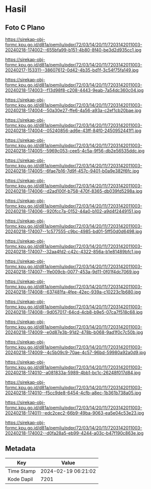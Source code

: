# Hasil

## Foto C Plano

https://sirekap-obj-formc.kpu.go.id/d81a/pemilu/pdpr/72/03/14/20/11/7203142011003-20240218-174002--655bfa99-b151-4b80-8f40-be3d2d935cc1.jpg

https://sirekap-obj-formc.kpu.go.id/d81a/pemilu/pdpr/72/03/14/20/11/7203142011003-20240217-153311--38607612-0d42-4b35-bd1f-3c54f75fa149.jpg

https://sirekap-obj-formc.kpu.go.id/d81a/pemilu/pdpr/72/03/14/20/11/7203142011003-20240218-174003--f13d98f8-c208-4443-9eab-7a54dc360c04.jpg

https://sirekap-obj-formc.kpu.go.id/d81a/pemilu/pdpr/72/03/14/20/11/7203142011003-20240218-174004--50a30e27-ffe6-4a56-a93a-c2ef1cb20bae.jpg

https://sirekap-obj-formc.kpu.go.id/d81a/pemilu/pdpr/72/03/14/20/11/7203142011003-20240218-174004--05240856-ad6e-43ff-84f0-2450952441f1.jpg

https://sirekap-obj-formc.kpu.go.id/d81a/pemilu/pdpr/72/03/14/20/11/7203142011003-20240218-174005--5969c053-cee5-4c5a-9f56-db2e56535ddc.jpg

https://sirekap-obj-formc.kpu.go.id/d81a/pemilu/pdpr/72/03/14/20/11/7203142011003-20240218-174005--6fae7b16-7d9f-457c-9401-b0a9e382f6fc.jpg

https://sirekap-obj-formc.kpu.go.id/d81a/pemilu/pdpr/72/03/14/20/11/7203142011003-20240218-174006--d2ad100f-b758-470f-8365-db039fd5298a.jpg

https://sirekap-obj-formc.kpu.go.id/d81a/pemilu/pdpr/72/03/14/20/11/7203142011003-20240218-174006--920fcc7a-0152-44a0-b102-a9d4f2449151.jpg

https://sirekap-obj-formc.kpu.go.id/d81a/pemilu/pdpr/72/03/14/20/11/7203142011003-20240218-174007--1c577555-c9bc-4985-bd01-5ff50d0d6498.jpg

https://sirekap-obj-formc.kpu.go.id/d81a/pemilu/pdpr/72/03/14/20/11/7203142011003-20240218-174007--32aa4fd2-c42c-4322-856a-b1e81489bfc1.jpg

https://sirekap-obj-formc.kpu.go.id/d81a/pemilu/pdpr/72/03/14/20/11/7203142011003-20240218-174007--1fe009cb-0077-453a-9d11-0f01f4dc7069.jpg

https://sirekap-obj-formc.kpu.go.id/d81a/pemilu/pdpr/72/03/14/20/11/7203142011003-20240218-174008--637481fa-4fee-42ec-939a-c10223c1b680.jpg

https://sirekap-obj-formc.kpu.go.id/d81a/pemilu/pdpr/72/03/14/20/11/7203142011003-20240218-174008--9d057017-64cd-4cb8-b9e5-07ca7f518c68.jpg

https://sirekap-obj-formc.kpu.go.id/d81a/pemilu/pdpr/72/03/14/20/11/7203142011003-20240218-174009--e0d87e3b-91d2-478b-b068-9ad1f0c7c50b.jpg

https://sirekap-obj-formc.kpu.go.id/d81a/pemilu/pdpr/72/03/14/20/11/7203142011003-20240218-174009--4c5b09c9-70ae-4c57-96bd-59980a92a0d9.jpg

https://sirekap-obj-formc.kpu.go.id/d81a/pemilu/pdpr/72/03/14/20/11/7203142011003-20240218-174010--a081833a-5989-4bb1-bc1c-26248f017d84.jpg

https://sirekap-obj-formc.kpu.go.id/d81a/pemilu/pdpr/72/03/14/20/11/7203142011003-20240218-174010--f5cc9de8-6454-4cfb-a8ec-1b361b738a05.jpg

https://sirekap-obj-formc.kpu.go.id/d81a/pemilu/pdpr/72/03/14/20/11/7203142011003-20240218-174011--edc2cec2-66b9-49ba-9063-ea5e04c53e23.jpg

https://sirekap-obj-formc.kpu.go.id/d81a/pemilu/pdpr/72/03/14/20/11/7203142011003-20240218-174002--d0fa28a5-eb99-4244-a03c-b47f190c863e.jpg


## Metadata

| Key        | Value               |
| ---------- | ------------------- |
| Time Stamp | 2024-02-19 06:21:02 |
| Kode Dapil | 7201                |



